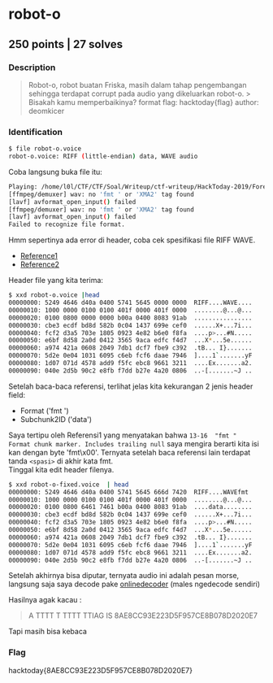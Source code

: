 # robot-o
## 250 points | 27 solves

### Description
> Robot-o, robot buatan Friska, masih dalam tahap pengembangan sehingga terdapat corrupt pada audio yang dikeluarkan robot-o. > Bisakah kamu memperbaikinya?
> format flag: hacktoday{flag}
> author: deomkicer

### Identification
```bash
$ file robot-o.voice
robot-o.voice: RIFF (little-endian) data, WAVE audio
```

Coba langsung buka file itu:
```bash
Playing: /home/l0l/CTF/CTF/Soal/Writeup/ctf-writeup/HackToday-2019/Forensic/robot-o/challenge/robot-o.voice
[ffmpeg/demuxer] wav: no 'fmt ' or 'XMA2' tag found
[lavf] avformat_open_input() failed
[ffmpeg/demuxer] wav: no 'fmt ' or 'XMA2' tag found
[lavf] avformat_open_input() failed
Failed to recognize file format.
```

Hmm sepertinya ada error di header, coba cek spesifikasi file RIFF WAVE.  
- [Reference1](http://www.topherlee.com/software/pcm-tut-wavformat.html)
- [Reference2](http://soundfile.sapp.org/doc/WaveFormat/)

Header file yang kita terima: 
``` bash
$ xxd robot-o.voice |head
00000000: 5249 4646 d40a 0400 5741 5645 0000 0000  RIFF....WAVE....
00000010: 1000 0000 0100 0100 401f 0000 401f 0000  ........@...@...
00000020: 0100 0800 0000 0000 b00a 0400 8083 91ab  ................
00000030: cbe3 ecdf bd8d 582b 0c04 1437 699e cef0  ......X+...7i...
00000040: fcf2 d3a5 703e 1805 0923 4e82 b6e0 f8fa  ....p>...#N.....
00000050: e6bf 8d58 2a0d 0412 3565 9aca edfc f4d7  ...X*...5e......
00000060: a974 421a 0608 2049 7db1 dcf7 fbe9 c392  .tB... I}.......
00000070: 5d2e 0e04 1031 6095 c6eb fcf6 daae 7946  ]....1`.......yF
00000080: 1d07 071d 4578 add9 f5fc ebc8 9661 3211  ....Ex.......a2.
00000090: 040e 2d5b 90c2 e8fb f7dd b27e 4a20 0806  ..-[.......~J ..
```

Setelah baca-baca referensi, terlihat jelas kita kekurangan 2 jenis header field: 
- Format ('fmt ')  
- Subchunk2ID ('data')

Saya tertipu oleh Referensi1 yang menyatakan bahwa 
`13-16 	"fmt " 	Format chunk marker. Includes trailing null` saya mengira berarti kita isi kan dengan byte 'fmt\x00'.
Ternyata setelah baca referensi lain terdapat tanda `<spasi>` di akhir kata fmt.  
Tinggal kita edit header filenya.
```bash
$ xxd robot-o-fixed.voice  | head
00000000: 5249 4646 d40a 0400 5741 5645 666d 7420  RIFF....WAVEfmt
00000010: 1000 0000 0100 0100 401f 0000 401f 0000  ........@...@...
00000020: 0100 0800 6461 7461 b00a 0400 8083 91ab  ....data........
00000030: cbe3 ecdf bd8d 582b 0c04 1437 699e cef0  ......X+...7i...
00000040: fcf2 d3a5 703e 1805 0923 4e82 b6e0 f8fa  ....p>...#N.....
00000050: e6bf 8d58 2a0d 0412 3565 9aca edfc f4d7  ...X*...5e......
00000060: a974 421a 0608 2049 7db1 dcf7 fbe9 c392  .tB... I}.......
00000070: 5d2e 0e04 1031 6095 c6eb fcf6 daae 7946  ]....1`.......yF
00000080: 1d07 071d 4578 add9 f5fc ebc8 9661 3211  ....Ex.......a2.
00000090: 040e 2d5b 90c2 e8fb f7dd b27e 4a20 0806  ..-[.......~J ..
```

Setelah akhirnya bisa diputar, ternyata audio ini adalah pesan morse, langsung saja saya decode pake [onlinedecoder](https://morsecode.scphillips.com/labs/audio-decoder-adaptive/) (males ngedecode sendiri)

Hasilnya agak kacau : 
> A TTTT T TTTT TTIAG IS 8AE8CC93E223D5F957CE8B078D2020E7

Tapi masih bisa kebaca

### Flag
hacktoday{8AE8CC93E223D5F957CE8B078D2020E7}